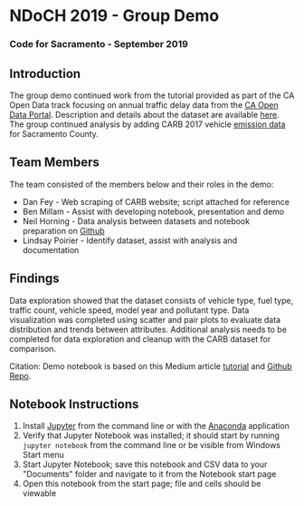 # NDoCH 2019 - Group Demo  

### Code for Sacramento - September 2019

## Introduction

The group demo continued work from the tutorial provided as part of the CA Open Data track focusing on annual traffic delay data from the [CA Open Data Portal](https://data.ca.gov/). Description and details about the dataset are available [here](https://data.ca.gov/dataset/caltrans-annual-vehicle-delay). The group continued analysis by adding CARB 2017 vehicle [emission data](https://www.arb.ca.gov/emfac/2017/) for Sacramento County.

## Team Members

The team consisted of the members below and their roles in the demo:

* Dan Fey - Web scraping of CARB website; script attached for reference
* Ben Millam - Assist with developing notebook, presentation and demo
* Neil Horning - Data analysis between datasets and notebook preparation on [Github](https://github.com/Nhorning/code4sac/blob/master/ndoch-2019/NDoCH_Notebook_Tutorial.ipynb)
* Lindsay Poirier - Identify dataset, assist with analysis and documentation

## Findings

Data exploration showed that the dataset consists of vehicle type, fuel type, traffic count, vehicle speed, model year and pollutant type. Data visualization was completed using scatter and pair plots to evaluate data distribution and trends between attributes. Additional analysis needs to be completed for data exploration and cleanup with the CARB dataset for comparison.

Citation: Demo notebook is based on this Medium article [tutorial](https://medium.com/python-pandemonium/introduction-to-exploratory-data-analysis-in-python-8b6bcb55c190) and [Github Repo](https://github.com/kadnan/EDA_Python/).

## Notebook Instructions

1. Install [Jupyter](https://jupyter.org/install) from the command line or with the [Anaconda](https://www.anaconda.com/distribution/) application
2. Verify that Jupyter Notebook was installed; it should start by running `jupyter notebook` from the command line or be visible from Windows Start menu
3. Start Jupyter Notebook; save this notebook and CSV data to your "Documents" folder and navigate to it from the Notebook start page
4. Open this notebook from the start page; file and cells should be viewable
